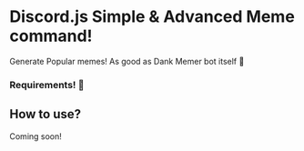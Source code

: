 # Discord.js Simple & Advanced Meme command!
Generate Popular memes! As good as Dank Memer bot itself 🐸

### Requirements! 🔴



## How to use?
Coming soon!

